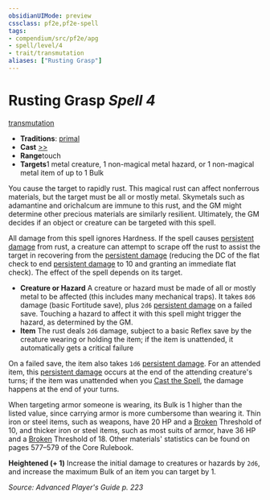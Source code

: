 ```yaml
---
obsidianUIMode: preview
cssclass: pf2e,pf2e-spell
tags:
- compendium/src/pf2e/apg
- spell/level/4
- trait/transmutation
aliases: ["Rusting Grasp"]
---
```

# Rusting Grasp *Spell 4*   
[transmutation](../../rules/traits/transmutation.md)  

- **Traditions**: [primal](../../rules/traits/primal.md)
- **Cast** [>>](../../rules/core-rulebook/chapter-9-playing-the-game.md#Actions "Two-Action") 
- **Range**touch
- **Targets**1 metal creature, 1 non-magical metal hazard, or 1 non-magical metal item of up to 1 Bulk

You cause the target to rapidly rust. This magical rust can affect nonferrous materials, but the target must be all or mostly metal. Skymetals such as adamantine and orichalcum are immune to this rust, and the GM might determine other precious materials are similarly resilient. Ultimately, the GM decides if an object or creature can be targeted with this spell.

All damage from this spell ignores Hardness. If the spell causes [persistent damage](../../rules/conditions.md#Persistent%20Damage) from rust, a creature can attempt to scrape off the rust to assist the target in recovering from the [persistent damage](../../rules/conditions.md#Persistent%20Damage) (reducing the DC of the flat check to end [persistent damage](../../rules/conditions.md#Persistent%20Damage) to 10 and granting an immediate flat check). The effect of the spell depends on its target.

- **Creature or Hazard** A creature or hazard must be made of all or mostly metal to be affected (this includes many mechanical traps). It takes `8d6` damage (basic Fortitude save), plus `2d6` [persistent damage](../../rules/conditions.md#Persistent%20Damage) on a failed save. Touching a hazard to affect it with this spell might trigger the hazard, as determined by the GM.
- **Item** The rust deals `2d6` damage, subject to a basic Reflex save by the creature wearing or holding the item; if the item is unattended, it automatically gets a critical failure

On a failed save, the item also takes `1d6` [persistent damage](../../rules/conditions.md#Persistent%20Damage). For an attended item, this [persistent damage](../../rules/conditions.md#Persistent%20Damage) occurs at the end of the attending creature's turns; if the item was unattended when you [Cast the Spell](../../rules/actions/cast-a-spell.md), the damage happens at the end of your turns.

When targeting armor someone is wearing, its Bulk is 1 higher than the listed value, since carrying armor is more cumbersome than wearing it. Thin iron or steel items, such as weapons, have 20 HP and a [Broken](../../rules/conditions.md#Broken) Threshold of 10, and thicker iron or steel items, such as most suits of armor, have 36 HP and a [Broken](../../rules/conditions.md#Broken) Threshold of 18. Other materials' statistics can be found on pages 577–579 of the Core Rulebook.

**Heightened (+ 1)** Increase the initial damage to creatures or hazards by `2d6`, and increase the maximum Bulk of an item you can target by 1.

*Source: Advanced Player's Guide p. 223*